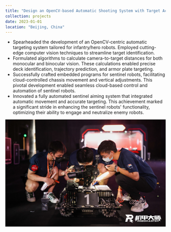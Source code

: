 ```yaml
---
title: "Design an OpenCV-based Automatic Shooting System with Target Acquisition and Ballistic Prediction"
collection: projects
date: 2023-01-01
location: "Beijing, China"
---
```

* Spearheaded the development of an OpenCV-centric automatic targeting system tailored for infantry/hero robots. Employed cutting-edge computer vision techniques to streamline target identification.
* Formulated algorithms to calculate camera-to-target distances for both monocular and binocular vision. These calculations enabled precise deck identification, trajectory prediction, and armor plate targeting.
* Successfully crafted embedded programs for sentinel robots, facilitating cloud-controlled chassis movement and vertical adjustments. This pivotal development enabled seamless cloud-based control and automation of sentinel robots.
* Innovated a fully automated sentinel aiming system that integrated automatic movement and accurate targeting. This achievement marked a significant stride in enhancing the sentinel robots' functionality, optimizing their ability to engage and neutralize enemy robots.

<img src='/images/RoboMaster1.JPG'>